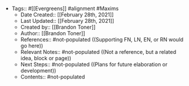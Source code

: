 - Tags:: #[[Evergreens]] #alignment #Maxims
    - Date Created:: [[February 28th, 2021]]
    - Last Updated:: [[February 28th, 2021]]
    - Created by:: [[Brandon Toner]]
    - Author:: [[Brandon Toner]]
    - References:: #not-populated ((Supporting FN, LN, EN, or RN would go here))
    - Relevant Notes:: #not-populated ((Not a reference, but a related idea, block or page))
    - Next Steps:: #not-populated ((Plans for future elaboration or development))
    - Contents:: #not-populated
